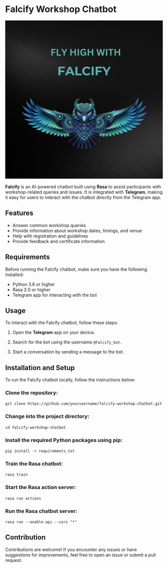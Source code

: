 # Falcify Workshop Chatbot

<p align="center"><img src="Images/Fly High with Falcify.jpg" alt="Calculator"</p>

**Falcify** is an AI-powered chatbot built using **Rasa** to assist participants with workshop-related queries and issues. It is integrated with **Telegram**, making it easy for users to interact with the chatbot directly from the Telegram app.

## Features

- Answer common workshop queries
- Provide information about workshop dates, timings, and venue
- Help with registration and guidelines
- Provide feedback and certificate information

## Requirements

Before running the Falcify chatbot, make sure you have the following installed:

- Python 3.6 or higher
- Rasa 2.0 or higher
- Telegram app for interacting with the bot

## Usage

To interact with the Falcify chatbot, follow these steps:

1. Open the **Telegram** app on your device.

2. Search for the bot using the username `@Falcify_bot`.

3. Start a conversation by sending a message to the bot.

## Installation and Setup

To run the Falcify chatbot locally, follow the instructions below:

### Clone the repository:
   ```shell
   git clone https://github.com/yourusername/falcify-workshop-chatbot.git
   ```
### Change into the project directory:
   ```shell
   cd falcify-workshop-chatbot
   ```
### Install the required Python packages using pip:
   ```shell
   pip install -r requirements.txt
   ```
### Train the Rasa chatbot:
   ```shell
   rasa train
   ```
### Start the Rasa action server:
   ```shell
   rasa run actions
   ```
### Run the Rasa chatbot server:
   ```shell
   rasa run --enable-api --cors "*"
   ```
## Contribution
Contributions are welcome! If you encounter any issues or have suggestions for improvements, feel free to open an issue or submit a pull request.
